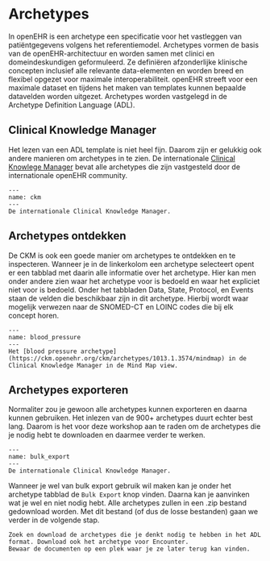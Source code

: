 # Archetypes

In openEHR is een archetype een specificatie voor het vastleggen van patiëntgegevens volgens 
het referentiemodel. Archetypes vormen de basis van de openEHR-architectuur en worden samen met clinici en 
domeindeskundigen geformuleerd. Ze definiëren afzonderlijke klinische concepten inclusief alle relevante 
data-elementen en worden breed en flexibel opgezet voor maximale interoperabiliteit. openEHR streeft voor
een maximale dataset en tijdens het maken van templates kunnen bepaalde datavelden worden uitgezet. Archetypes
worden vastgelegd in de Archetype Definition Language (ADL).

## Clinical Knowledge Manager

Het lezen van een ADL template is niet heel fijn. Daarom zijn er gelukkig ook andere manieren om archetypes
in te zien. De internationale [Clinical Knowlege Manager](https://ckm.openehr.org/ckm/) bevat alle 
archetypes die zijn vastgesteld door de internationale openEHR community. 

```{figure} ./figures/ckm.png
---
name: ckm
---
De internationale Clinical Knowledge Manager. 
```

## Archetypes ontdekken

De CKM is ook een goede manier om archetypes te ontdekken en te inspecteren. Wanneer je in de linkerkolom
een archetype selecteert opent er een tabblad met daarin alle informatie over het archetype. Hier kan
men onder andere zien waar het archetype voor is bedoeld en waar het expliciet niet voor is bedoeld.
Onder het tabbladen Data, State, Protocol, en Events staan de velden die beschikbaar zijn in dit archetype.
Hierbij wordt waar mogelijk verwezen naar de SNOMED-CT en LOINC codes die bij elk concept horen.

```{figure} ./figures/blood_pressure_archetype.png
---
name: blood_pressure
---
Het [blood pressure archetype](https://ckm.openehr.org/ckm/archetypes/1013.1.3574/mindmap) in de Clinical Knowledge Manager in de Mind Map view.
```

## Archetypes exporteren

Normaliter zou je gewoon alle archetypes kunnen exporteren en daarna kunnen gebruiken. Het inlezen van de 900+
archetypes duurt echter best lang. Daarom is het voor deze workshop aan te raden om de archetypes die je 
nodig hebt te downloaden en daarmee verder te werken.

```{figure} ./figures/bulk_export.png
---
name: bulk_export
---
De internationale Clinical Knowledge Manager. 
```

Wanneer je wel van bulk export gebruik wil maken kan je onder het archetype tabblad de `Bulk Export` knop vinden.
Daarna kan je aanvinken wat je wel en niet nodig hebt. Alle archetypes zullen in een .zip bestand 
gedownload worden. Met dit bestand (of dus de losse bestanden) gaan we verder in de volgende stap.

```{admonition} Opdracht
Zoek en download de archetypes die je denkt nodig te hebben in het ADL format. Download ook het archetype voor Encounter. 
Bewaar de documenten op een plek waar je ze later terug kan vinden.
```